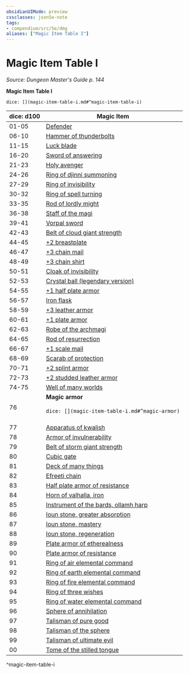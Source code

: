 ```yaml
---
obsidianUIMode: preview
cssclasses: json5e-note
tags:
- compendium/src/5e/dmg
aliases: ["Magic Item Table I"]
---
```

# Magic Item Table I
*Source: Dungeon Master's Guide p. 144* 

**Magic Item Table I**

`dice: [](magic-item-table-i.md#^magic-item-table-i)`

| dice: d100 | Magic Item |
|------------|------------|
| 01-05 | [Defender](/2-Mechanics/CLI/items/defender.md) |
| 06-10 | [Hammer of thunderbolts](/2-Mechanics/CLI/items/hammer-of-thunderbolts.md) |
| 11-15 | [Luck blade](/2-Mechanics/CLI/items/luck-blade.md) |
| 16-20 | [Sword of answering](/2-Mechanics/CLI/items/sword-of-answering.md) |
| 21-23 | [Holy avenger](/2-Mechanics/CLI/items/holy-avenger.md) |
| 24-26 | [Ring of djinni summoning](/2-Mechanics/CLI/items/ring-of-djinni-summoning.md) |
| 27-29 | [Ring of invisibility](/2-Mechanics/CLI/items/ring-of-invisibility.md) |
| 30-32 | [Ring of spell turning](/2-Mechanics/CLI/items/ring-of-spell-turning.md) |
| 33-35 | [Rod of lordly might](/2-Mechanics/CLI/items/rod-of-lordly-might.md) |
| 36-38 | [Staff of the magi](/2-Mechanics/CLI/items/staff-of-the-magi.md) |
| 39-41 | [Vorpal sword](/2-Mechanics/CLI/items/vorpal-sword.md) |
| 42-43 | [Belt of cloud giant strength](/2-Mechanics/CLI/items/belt-of-cloud-giant-strength.md) |
| 44-45 | [+2 breastplate](/2-Mechanics/CLI/items/2-armor.md) |
| 46-47 | [+3 chain mail](/2-Mechanics/CLI/items/3-armor.md) |
| 48-49 | [+3 chain shirt](/2-Mechanics/CLI/items/3-armor.md) |
| 50-51 | [Cloak of invisibility](/2-Mechanics/CLI/items/cloak-of-invisibility.md) |
| 52-53 | [Crystal ball (legendary version)](/2-Mechanics/CLI/items/crystal-ball-legendary-version.md) |
| 54-55 | [+1 half plate armor](/2-Mechanics/CLI/items/1-armor.md) |
| 56-57 | [Iron flask](/2-Mechanics/CLI/items/iron-flask.md) |
| 58-59 | [+3 leather armor](/2-Mechanics/CLI/items/3-armor.md) |
| 60-61 | [+1 plate armor](/2-Mechanics/CLI/items/1-armor.md) |
| 62-63 | [Robe of the archmagi](/2-Mechanics/CLI/items/robe-of-the-archmagi.md) |
| 64-65 | [Rod of resurrection](/2-Mechanics/CLI/items/rod-of-resurrection.md) |
| 66-67 | [+1 scale mail](/2-Mechanics/CLI/items/1-armor.md) |
| 68-69 | [Scarab of protection](/2-Mechanics/CLI/items/scarab-of-protection.md) |
| 70-71 | [+2 splint armor](/2-Mechanics/CLI/items/2-armor.md) |
| 72-73 | [+2 studded leather armor](/2-Mechanics/CLI/items/2-armor.md) |
| 74-75 | [Well of many worlds](/2-Mechanics/CLI/items/well-of-many-worlds.md) |
| 76 | **Magic armor**<br /><br />`dice: [](magic-item-table-i.md#^magic-armor)`<br /><br />| dice: 1d12 |  |<br />|------------|--|<br />| 1-2 | [+2 half plate armor](/2-Mechanics/CLI/items/2-armor.md) |<br />| 3-4 | [+2 plate armor](/2-Mechanics/CLI/items/2-armor.md) |<br />| 5-6 | [+3 studded leather armor](/2-Mechanics/CLI/items/3-armor.md) |<br />| 7-8 | [+3 breastplate](/2-Mechanics/CLI/items/3-armor.md) |<br />| 9-10 | [+3 splint armor](/2-Mechanics/CLI/items/3-armor.md) |<br />| 11 | [+3 half plate armor](/2-Mechanics/CLI/items/3-armor.md) |<br />| 12 | [+3 plate armor](/2-Mechanics/CLI/items/3-armor.md) |<br />^magic-armor |
| 77 | [Apparatus of kwalish](/2-Mechanics/CLI/items/apparatus-of-kwalish.md) |
| 78 | [Armor of invulnerability](/2-Mechanics/CLI/items/armor-of-invulnerability.md) |
| 79 | [Belt of storm giant strength](/2-Mechanics/CLI/items/belt-of-storm-giant-strength.md) |
| 80 | [Cubic gate](/2-Mechanics/CLI/items/cubic-gate.md) |
| 81 | [Deck of many things](/2-Mechanics/CLI/items/deck-of-many-things.md) |
| 82 | [Efreeti chain](/2-Mechanics/CLI/items/efreeti-chain.md) |
| 83 | [Half plate armor of resistance](/2-Mechanics/CLI/items/armor-of-resistance.md) |
| 84 | [Horn of valhalla, iron](/2-Mechanics/CLI/items/horn-of-valhalla-iron.md) |
| 85 | [Instrument of the bards, ollamh harp](/2-Mechanics/CLI/items/instrument-of-the-bards-ollamh-harp.md) |
| 86 | [Ioun stone, greater absorption](/2-Mechanics/CLI/items/ioun-stone-greater-absorption.md) |
| 87 | [Ioun stone, mastery](/2-Mechanics/CLI/items/ioun-stone-mastery.md) |
| 88 | [Ioun stone, regeneration](/2-Mechanics/CLI/items/ioun-stone-regeneration.md) |
| 89 | [Plate armor of etherealness](/2-Mechanics/CLI/items/plate-armor-of-etherealness.md) |
| 90 | [Plate armor of resistance](/2-Mechanics/CLI/items/armor-of-resistance.md) |
| 91 | [Ring of air elemental command](/2-Mechanics/CLI/items/ring-of-air-elemental-command.md) |
| 92 | [Ring of earth elemental command](/2-Mechanics/CLI/items/ring-of-earth-elemental-command.md) |
| 93 | [Ring of fire elemental command](/2-Mechanics/CLI/items/ring-of-fire-elemental-command.md) |
| 94 | [Ring of three wishes](/2-Mechanics/CLI/items/ring-of-three-wishes.md) |
| 95 | [Ring of water elemental command](/2-Mechanics/CLI/items/ring-of-water-elemental-command.md) |
| 96 | [Sphere of annihilation](/2-Mechanics/CLI/items/sphere-of-annihilation.md) |
| 97 | [Talisman of pure good](/2-Mechanics/CLI/items/talisman-of-pure-good.md) |
| 98 | [Talisman of the sphere](/2-Mechanics/CLI/items/talisman-of-the-sphere.md) |
| 99 | [Talisman of ultimate evil](/2-Mechanics/CLI/items/talisman-of-ultimate-evil.md) |
| 00 | [Tome of the stilled tongue](/2-Mechanics/CLI/items/tome-of-the-stilled-tongue.md) |
^magic-item-table-i